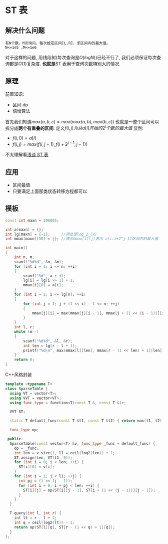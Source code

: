 # ST 表

## 解决什么问题

```text
有N个数，M次询问，每次给定区间[L,R]，求区间内的最大值。
N<=1e5 ,M<=1e6
```

对于这样的问题, 用线段树(每次查询是$O(logN)$)已经不行了, 我们必须保证每次查询都是$O(1)$复杂度.
**也就是**ST 表用于查询次数特别大的情况.

## 原理

前置知识:

- 区间 dp
- 倍增算法

首先我们知道$max(a,b,c) = max(max(a,b),max(b,c))$
也就是一整个区间可以拆分成**两个有重叠的区间**.
定义$f(i,j)为从a[i]开始的2^j个数的最大值$
显然:

- $f(i,0) = a[i]$
- $f(i,j) = max(f(i,j-1), f(i+2^{j-1},j-1))$

不太理解看[浅谈 ST 表](https://www.luogu.com.cn/blog/zhouziheng666/qian-tan-st-biao)

## 应用

- 区间最值
- 只要满足上面那类状态转移方程都可以

## 模板

```c++
const int maxn = 100005;

int a[maxn] = {};
int lg[maxn] = {-1};     //预处理log_2_(x)
int mmax[maxn][50] = {}; //表示mmax[i][j]表示 a[i:i+2^j-1]区间内的最大值

int main()
{
    int n, m;
    scanf("%d%d", &n, &m);
    for (int i = 1; i <= n; ++i)
    {
        scanf("%d", a + i);
        lg[i] = lg[i >> 1] + 1;
        mmax[i][0] = a[i];
    }
    for (int i = 1; i <= lg[n]; ++i)
    {
        for (int j = 1; j + (1 << i) - 1 <= n; ++j)
        {
            mmax[j][i] = max(mmax[j][i - 1], mmax[j + (1 << (i - 1))][i - 1]);
        }
    }
    int l, r;
    while (m--)
    {
        scanf("%d%d", &l, &r);
        int len = lg[r - l + 1];
        printf("%d\n", max(mmax[l][len], mmax[r - (1 << len) + 1][len]));
    }
    return 0;
}
```

C++风格封装

```cpp
template <typename T>
class SparseTable {
  using VT = vector<T>;
  using VVT = vector<VT>;
  using func_type = function<T(const T &, const T &)>;

  VVT ST;

  static T default_func(const T &t1, const T &t2) { return max(t1, t2); }

  func_type op;

 public:
  SparseTable(const vector<T> &v, func_type _func = default_func) {
    op = _func;
    int len = v.size(), l1 = ceil(log2(len)) + 1;
    ST.assign(len, VT(l1, 0));
    for (int i = 0; i < len; ++i) {
      ST[i][0] = v[i];
    }
    for (int j = 1; j < l1; ++j) {
      int pj = (1 << (j - 1));
      for (int i = 0; i + pj < len; ++i) {
        ST[i][j] = op(ST[i][j - 1], ST[i + (1 << (j - 1))][j - 1]);
      }
    }
  }

  T query(int l, int r) {
    int lt = r - l + 1;
    int q = ceil(log2(lt)) - 1;
    return op(ST[l][q], ST[r - (1 << q) + 1][q]);
  }
};
```
